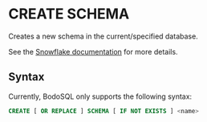 # CREATE SCHEMA

Creates a new schema in the current/specified database.

See the [Snowflake documentation](https://docs.snowflake.com/en/sql-reference/sql/create-schema) for more details.

## Syntax

Currently, BodoSQL only supports the following syntax:

```sql
CREATE [ OR REPLACE ] SCHEMA [ IF NOT EXISTS ] <name>
```

